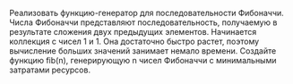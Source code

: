 Реализовать функцию-генератор для последовательности Фибоначчи. Числа Фибоначчи представляют последовательность, получаемую в результате сложения двух предыдущих элементов. Начинается коллекция с чисел 1 и 1. Она достаточно быстро растет, поэтому вычисление больших значений занимает немало времени. Создайте функцию fib(n), генерирующую n чисел Фибоначчи с минимальными затратами ресурсов.